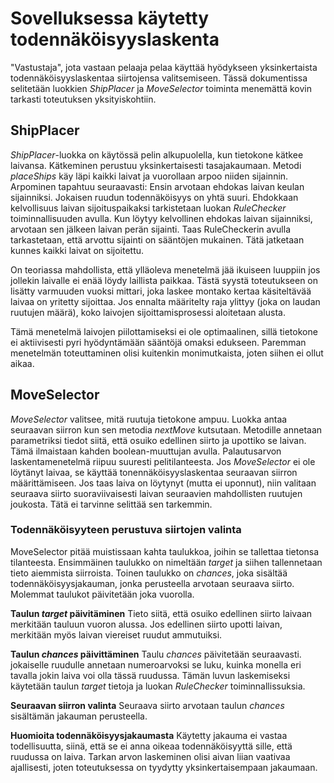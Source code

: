 # Sovelluksessa käytetty todennäköisyyslaskenta
"Vastustaja", jota vastaan pelaaja pelaa käyttää hyödykseen yksinkertaista todennäköisyyslaskentaa siirtojensa valitsemiseen. Tässä dokumentissa selitetään luokkien *ShipPlacer* ja *MoveSelector* toiminta menemättä kovin tarkasti toteutuksen yksityiskohtiin.

## ShipPlacer
*ShipPlacer*-luokka on käytössä pelin alkupuolella, kun tietokone kätkee laivansa. Kätkeminen perustuu yksinkertaisesti tasajakaumaan. Metodi *placeShips* käy läpi kaikki laivat ja vuorollaan arpoo niiden sijainnin. Arpominen tapahtuu seuraavasti: Ensin arvotaan ehdokas laivan keulan sijainniksi. Jokaisen ruudun todennäköisyys on yhtä suuri. Ehdokkaan kelvollisuus laivan sijoituspaikaksi tarkistetaan luokan *RuleChecker* toiminnallisuuden avulla. Kun löytyy  kelvollinen ehdokas laivan sijainniksi, arvotaan sen jälkeen laivan perän sijainti. Taas RuleCheckerin avulla tarkastetaan, että arvottu sijainti on sääntöjen mukainen. Tätä jatketaan kunnes kaikki laivat on sijoitettu.

On teoriassa mahdollista, että ylläoleva menetelmä jää ikuiseen luuppiin jos jollekin laivalle ei enää löydy laillista paikkaa. Tästä syystä toteutukseen on lisätty varmuuden vuoksi mittari, joka laskee montako kertaa käsiteltävää laivaa on yritetty sijoittaa. Jos ennalta määritelty raja ylittyy (joka on laudan ruutujen määrä), koko laivojen sijoittamisprosessi aloitetaan alusta.

Tämä menetelmä laivojen piilottamiseksi ei ole optimaalinen, sillä tietokone ei aktiivisesti pyri hyödyntämään sääntöjä omaksi edukseen. Paremman menetelmän toteuttaminen olisi kuitenkin monimutkaista, joten siihen ei ollut aikaa.

## MoveSelector
*MoveSelector* valitsee, mitä ruutuja tietokone ampuu. Luokka antaa seuraavan siirron kun sen metodia *nextMove* kutsutaan. Metodille annetaan parametriksi tiedot siitä, että osuiko edellinen siirto ja upottiko se laivan. Tämä ilmaistaan kahden boolean-muuttujan avulla. Palautusarvon laskentamenetelmä riipuu suuresti pelitilanteesta. Jos *MoveSelector* ei ole löytänyt laivaa, se käyttää tonennäköisyyslaskentaa seuraavan siirron määrittämiseen. Jos taas laiva on löytynyt (mutta ei uponnut), niin valitaan seuraava siirto suoraviivaisesti laivan seuraavien mahdollisten ruutujen joukosta. Tätä ei tarvinne selittää sen tarkemmin.

### Todennäköisyyteen perustuva siirtojen valinta
MoveSelector pitää muistissaan kahta taulukkoa, joihin se tallettaa tietonsa tilanteesta. Ensimmäinen taulukko on nimeltään *target* ja siihen tallennetaan tieto aiemmista siirroista. Toinen taulukko on *chances*, joka sisältää todennäköisyysjakauman, jonka perusteella arvotaan seuraava siirto. Molemmat taulukot päivitetään joka vuorolla.

**Taulun *target* päivitäminen**
Tieto siitä, että osuiko edellinen siirto laivaan merkitään tauluun vuoron alussa. Jos edellinen siirto upotti laivan, merkitään myös laivan viereiset ruudut ammutuiksi. 

**Taulun *chances* päivittäminen** 
Taulu *chances* päivitetään seuraavasti. jokaiselle ruudulle annetaan numeroarvoksi se luku, kuinka monella eri tavalla jokin laiva voi olla tässä ruudussa. Tämän luvun laskemiseksi käytetään taulun *target* tietoja ja luokan *RuleChecker* toiminnallissuksia. 

**Seuraavan siirron valinta**
Seuraava siirto arvotaan taulun *chances* sisältämän jakauman perusteella.

**Huomioita todennäköisyysjakaumasta**
Käytetty jakauma ei vastaa todellisuutta, siinä, että se ei anna oikeaa todennäköisyyttä sille, että ruudussa on laiva. Tarkan arvon laskeminen olisi aivan liian vaativaa ajallisesti, joten toteutuksessa on tyydytty yksinkertaisempaan jakaumaan.

